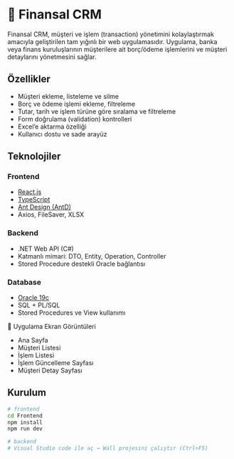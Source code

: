 # 💼 Finansal CRM

Finansal CRM, müşteri ve işlem (transaction) yönetimini kolaylaştırmak amacıyla geliştirilen tam yığınlı bir web uygulamasıdır. Uygulama, banka veya finans kuruluşlarının müşterilere ait borç/ödeme işlemlerini ve müşteri detaylarını yönetmesini sağlar.

## Özellikler

- Müşteri ekleme, listeleme ve silme
- Borç ve ödeme işlemi ekleme, filtreleme
- Tutar, tarih ve işlem türüne göre sıralama ve filtreleme
- Form doğrulama (validation) kontrolleri
- Excel’e aktarma özelliği
- Kullanıcı dostu ve sade arayüz

## Teknolojiler

### Frontend
- [React.js](https://reactjs.org/)
- [TypeScript](https://www.typescriptlang.org/)
- [Ant Design (AntD)](https://ant.design/)
- Axios, FileSaver, XLSX

### Backend
- .NET Web API (C#)
- Katmanlı mimari: DTO, Entity, Operation, Controller
- Stored Procedure destekli Oracle bağlantısı

### Database
- [Oracle 19c](https://www.oracle.com/database/technologies/)
- SQL + PL/SQL
- Stored Procedures ve View kullanımı

📸 Uygulama Ekran Görüntüleri
- Ana Sayfa
- Müşteri Listesi
- İşlem Listesi
- İşlem Güncelleme Sayfası
- Müşteri Detay Sayfası


## Kurulum

```bash
# frontend
cd Frontend
npm install
npm run dev

# backend
# Visual Studio code ile aç → Wall projesini çalıştır (Ctrl+F5)

